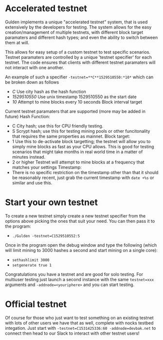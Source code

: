 Accelerated testnet
======

Gulden implements a unique "accelerated testnet" system, that is used extensively by the developers for testing.
The system allows for the easy creation/management of multiple testnets, with different block target paramaters and different hash types; and even the ability to switch between them at will.

This allows for easy setup of a custom testnet to test specific scenarios.
Testnet paramaters are controlled by a unique 'testnet specifier' for each testnet. The code ensures that clients with different testnet paramaters will not interact with one another.

An example of such a specifier `-testnet=**C**1529510550:*10*` which can be broken down as follows
* *C*             Use city hash as the hash function
* *1529510550*    Use unix timestamp 1529510550 as the start date
*  *10*           Attempt to mine blocks every 10 seconds Block interval target

Current testnet paramaters that are supported (more may be added in future)
Hash Function:
* C               City hash; use this for CPU friendly testing.
* S               Scrypt hash; use this for testing mining pools or other funcitonality that requires the same properties as mainnet.
Block target:
* 1               Use this to de-activate block targetting; the testnet will allow you to simply mine blocks as fast as your CPU allows. This is good for testing scenarios that might take months in real world time in a matter of minutes instead.
* 2 or higher     Testnet will attempt to mine blocks at a frequency that matches your settings
Timestamp:
* There is no specific restriction on the timestamp other than that it should be reasonably recent, just grab the current timestamp with `date +%s` or similar and use this.

Start your own testnet
=======

To create a new testnet simply create a new testnet specifier from the options above picking the ones that suit your need.
You can then pass it to the program:
* `./Gulden -testnet=C1529510552:5`

Once in the program open the debug window and type the following (which will limit mining to 3000 hashes a second and start mining on a single core):
* `sethashlimit 3000`
* `setgenerate true 1`

Congratulations you have a testnet and are good for solo testing.
For multiuser testing just launch a second instance with the same `testnet=xxx` arguments and `-addnode=<youriphere>` and you can start testing.


Official testnet
======

Of course for those who just want to test something on an existing testnet with lots of other users we have that as well, complete with nocks testbed integation.
Just start with `-testnet=C1531425336:60 -addnode=devbak.net` to connect then head to our Slack to interact with other testnet users!

